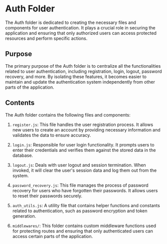 # Auth Folder

The Auth folder is dedicated to creating the necessary files and components for user authentication. It plays a crucial role in securing the application and ensuring that only authorized users can access protected resources and perform specific actions.

## Purpose

The primary purpose of the Auth folder is to centralize all the functionalities related to user authentication, including registration, login, logout, password recovery, and more. By isolating these features, it becomes easier to maintain and update the authentication system independently from other parts of the application.

## Contents

The Auth folder contains the following files and components:

1. `register.js`: This file handles the user registration process. It allows new users to create an account by providing necessary information and validates the data to ensure accuracy.

2. `login.js`: Responsible for user login functionality. It prompts users to enter their credentials and verifies them against the stored data in the database.

3. `logout.js`: Deals with user logout and session termination. When invoked, it will clear the user's session data and log them out from the system.

4. `password_recovery.js`: This file manages the process of password recovery for users who have forgotten their passwords. It allows users to reset their passwords securely.

5. `auth_utils.js`: A utility file that contains helper functions and constants related to authentication, such as password encryption and token generation.

6. `middlewares/`: This folder contains custom middleware functions used for protecting routes and ensuring that only authenticated users can access certain parts of the application.
